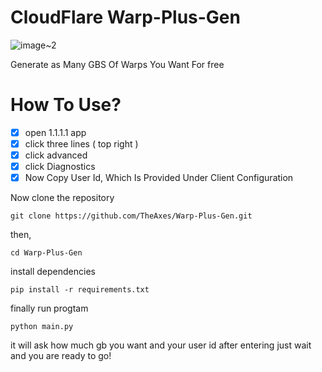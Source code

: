 # CloudFlare Warp-Plus-Gen
![image~2](https://github.com/TheAxes/Warp-Plus-Gen/assets/110020190/4a1ddfa9-3d93-44f5-afad-192543ab7a4b)

Generate as Many GBS Of Warps You Want For free


# How To Use?
- [x] open 1.1.1.1 app
- [x] click three lines ( top right )
- [x] click advanced
- [x] click Diagnostics
- [x] Now Copy User Id, Which Is Provided Under Client Configuration

Now clone the repository
```
git clone https://github.com/TheAxes/Warp-Plus-Gen.git
```
then,
```
cd Warp-Plus-Gen
```

install dependencies
```
pip install -r requirements.txt
```

finally run progtam
```
python main.py
```

it will ask how much gb you want and your user id
after entering just wait and you are ready to go!
